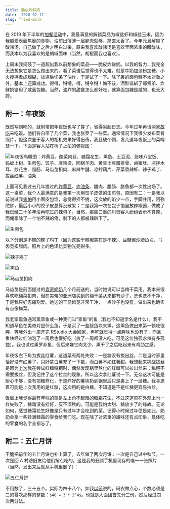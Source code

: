 ```yaml
---
title: 脆皮炸鲜奶
date: '2020-02-11'
slug: fried-milk
---
```


在 2019 年下半年的[加餐活动](https://github.com/rbind/yihui/commits/master/content/cn-recipe.md)中，我最满意的解锁菜品为椒盐虾和椒盐玉米，因为我超爱表面焦脆的食物，油煎出薄薄一层脆壳就够，简直太香了。今年元旦解锁了酸辣汤，自己做了之后才明白过来，原来我喜欢酸辣汤是喜欢里面浓重的醋酸味，而我本以为我喜欢的是胡椒面味（当然，胡椒面我也喜欢）。

上周末我捣鼓了一道超出我以前想象的菜品——脆皮炸鲜奶。以我的智力，我完全无法想象它是怎么做出来的。看了菜谱后觉得也不太难，就是牛奶加淀粉加糖，小火搅拌煮成糊糊，放凉后切条了油炸，于是试了一下。除了裹的面包糠不太对劲之外，基本上还算成功。得得，锵锵，得，锵令锵！悔不该，酒醉错斩了郑贤弟、炸鲜奶错用了咸面包糠。当然，油炸的甜食怎么都好吃，就算面包糠是咸的，也无大碍。

## 附一：年夜饭

既然写到吃的，就附带把年夜饭也写了算了，省得另起日志。今年过年再请两家[故吃](/cn/2019/12/hometown-food/)来吃饭。他们各自带了几个菜，我也张罗了一些菜。通常情况下我很少发布菜肴照片，但这次鉴于客人的相机效果好得出奇，我且破个例，发几道年夜饭上的菜嘚瑟一下。下面是客人站在椅子上拍的俯视图：

![年夜饭鸟瞰图：炸黄豆、酸菜肉丝、糖霜花生、熏鱼、土豆泥、腊味八宝饭、蚂蚁上树、生煎包、饺子、麻辣烫、回锅羊肉、黄豆土豆腊排骨、卤猪肚、凉拌木耳、炒花生、腊肠、马齿苋扣肉、麻辣牛腱、凉拌藕片、芹菜香辣虾、辣子鸡丁、拔丝红薯、油条](https://user-images.githubusercontent.com/163582/74289076-bb381480-4cf3-11ea-8748-0f8eda1e7428.jpg)

上面可见我过去几年提过的[炸黄豆](/cn/2019/07/fried-soy-bean/)、[炸油条](/cn/2018/09/fried-sticks/)、腊肉、腊肠、腊鱼都一次性出场了。这一桌菜，我个人最满意的是我第一次用饺子皮做的生煎包，原因有二：一是我以前说过我[害怕](/cn/2018/09/coward-cook/)用小面皮包馅，总觉得捏不拢，这次放的馅少一点，手脚并用，阿弥陀佛，最后小小的饺子皮总算没散架；二是我第一次在包子馅里放辣椒酱，做成了我已经二十多年没再吃过的辣包子。当然，那些口重的川贵客人纷纷表示不算辣，而俺家除了一个怕不辣的俺，剩下的人都被辣趴下了。

![生煎包](https://user-images.githubusercontent.com/163582/74289083-bd9a6e80-4cf3-11ea-89bf-fcb2273440cd.jpg)

以下分别是不辣的辣子鸡丁（因为这些干辣椒实在是不辣）、豆瓣酱炒腊鱼块、马齿苋扣腊肉。照片上的色泽比实物光亮得多。

![辣子鸡丁](https://user-images.githubusercontent.com/163582/74289085-becb9b80-4cf3-11ea-93a0-b2c2d45bb352.jpg)

![熏鱼](https://user-images.githubusercontent.com/163582/74289089-becb9b80-4cf3-11ea-928d-ea7aeb30b7c2.jpg)

![马齿苋扣肉](https://user-images.githubusercontent.com/163582/74289091-bf643200-4cf3-11ea-8136-a066355cb7ca.jpg)

马齿苋是前面提过的[袁家奶奶](/cn/2019/11/mundane-halloween/)几个月前送的，当时她说可以当梅干菜用。我本来很喜欢吃梅菜扣肉，但在美帝的亚洲店买到的梅干菜从来都有沙子，洗也洗不干净，于是我只好忍痛割爱。她送的干马齿苋非常干净，一点沙子也没有，做出来也确实有点像梅菜。

我老家熏鱼通常熏草鱼或一种我们叫“家鱼”的鱼（我也不知道学名是什么）。我不知道草鱼在美帝对应什么鱼，于是买了一些鲶鱼块来熏。这熏鱼做出来第一顿吃很腥，等我外出一周开完 RStudio 大会回家，再吃就觉得一点腥味也没有了，而且鱼块经过红油泡了一周后也很好吃（放了一周都没人吃，可见这位独孤求辣有多孤独）。我也试过熏罗非鱼，但后来嫌它肉太少，熏干了之后吃起来有鸡肋之感。

年夜饭右下角为拔丝红薯，这道菜有两处失败：一是糖没有拔出丝，二是当时家里恰好没有红薯了，只好拿白薯充了一下数，而白薯不如红薯甜。我想起来挑战拔丝是因为[上次](/cn/2019/12/hometown-food/)我在尝试红糖糍粑时，偶然发现锅里熬化的红糖可以拉出丝来；糍粑不需要拔丝，但我记住了这个拉丝的现象，所以这次拿红薯试一下。无奈这次可能是耐心不够，没有把糖熬化，于是炸好的薯块扔到锅里后只是裹上了一层糖。我寻思着可能是上次我用的是红糖，这次用的是白糖，不知道是不是红糖更容易拉丝。

饭局上我觉得最有年味的菜是左上角不起眼的糖霜花生，不过这道菜在外观上也一样失败了，糖霜没有挂好，灰不溜秋的。可能是我怕太甜、糖放少了的缘故。无论如何，感觉糖霜花生好像是只有过年才会吃到的菜。记得小时候过年便是如此，奶奶会拿一些挂满糖霜的零食给我们吃。现在除了对浓重的甜味还有点印象，具体吃的零食的名字全都忘了。

## 附二：五仁月饼

干脆把前年的五仁月饼也补上算了。去年做了两次月饼：一次是自己过中秋节，一次是回 A 村访旧友给他们捎点吃的。这是我的丑颜手机里现存的唯一一张照片（当然，发出来后就从手机里删了）：

![五仁月饼](https://user-images.githubusercontent.com/163582/74373014-428f9180-4da1-11ea-8dd0-eed6dc97c035.jpg)

不用数了，三十五个。实际为四十八个。如我[以前](/cn/2018/09/coward-cook/)说的，码农做点心，个数必须是二的幂次那样的整数：`$48 = 3 * 2^4$`。也就是大面团首先分三份，然后经过四次两分法。
